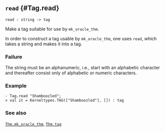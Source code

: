## `read` {#Tag.read}


```
read : string -> tag
```



Make a tag suitable for use by `mk_oracle_thm`.


In order to construct a tag usable by `mk_oracle_thm`, one uses `read`,
which takes a string and makes it into a tag.

### Failure

The string must be an alphanumeric, i.e., start with an alphabetic character
and thereafter consist only of alphabetic or numeric characters.

### Example

    
    - Tag.read "Shamboozled";
    > val it = Kerneltypes.TAG(["Shamboozled"], []) : tag
    



### See also

[`Thm.mk_oracle_thm`](#Thm.mk_oracle_thm), [`Thm.tag`](#Thm.tag)

